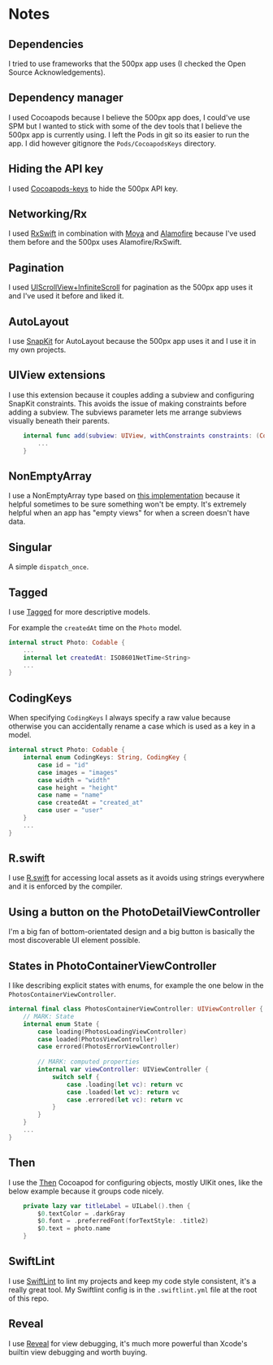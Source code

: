 # Notes


## Dependencies

I tried to use frameworks that the 500px app uses (I checked the Open Source Acknowledgements).

## Dependency manager

I used Cocoapods because I believe the 500px app does, I could've use SPM but I wanted to stick with some of the dev tools that I believe the 500px app is currently using. I left the Pods in git so its easier to run the app. I did however gitignore the `Pods/CocoapodsKeys` directory.

## Hiding the API key

I used [Cocoapods-keys](https://github.com/orta/cocoapods-keys) to hide the 500px API key.

## Networking/Rx

I used [RxSwift](https://github.com/ReactiveX/RxSwift) in combination with [Moya](https://github.com/Moya/Moya) and [Alamofire](https://github.com/Alamofire/Alamofire) because I've used them before and the 500px uses Alamofire/RxSwift.

## Pagination

I used [UIScrollView+InfiniteScroll](https://github.com/pronebird/UIScrollView-InfiniteScroll) for pagination as the 500px app uses it and I've used it before and liked it.

## AutoLayout

I use [SnapKit](https://github.com/SnapKit/SnapKit) for AutoLayout because the 500px app uses it and I use it in my own projects.

## UIView extensions

I use this extension because it couples adding a subview and configuring SnapKit constraints. This avoids the issue of making constraints before adding a subview. The subviews parameter lets me arrange subviews visually beneath their parents.

```swift
    internal func add(subview: UIView, withConstraints constraints: (ConstraintMaker) -> Void, subviews: (UIView) -> Void) {
		...
    }
```

## NonEmptyArray

I use a NonEmptyArray type based on [this implementation](https://github.com/khanlou/NonEmptyArray) because it helpful sometimes to be sure something won't be empty. It's extremely helpful when an app has "empty views" for when a screen doesn't have data.


## Singular

A simple `dispatch_once`.

## Tagged

I use [Tagged](https://github.com/pointfreeco/swift-tagged) for more descriptive models.

For example the `createdAt` time on the `Photo` model.

```swift
internal struct Photo: Codable {
	...
    internal let createdAt: ISO8601NetTime<String>
	...
}
```

## CodingKeys

When specifying `CodingKeys` I always specify a raw value because otherwise you can accidentally rename a case which is used as a key in a model.

```swift
internal struct Photo: Codable {
    internal enum CodingKeys: String, CodingKey {
        case id = "id"
        case images = "images"
        case width = "width"
        case height = "height"
        case name = "name"
        case createdAt = "created_at"
        case user = "user"
    }
    ...
}
```

## R.swift

I use [R.swift](https://github.com/mac-cain13/R.swift) for accessing local assets as it avoids using strings everywhere and it is enforced by the compiler.

## Using a button on the PhotoDetailViewController

I'm a big fan of bottom-orientated design and a big button is basically the most discoverable UI element possible.


## States in PhotoContainerViewController

I like describing explicit states with enums, for example the one below in the `PhotosContainerViewController`.

```swift
internal final class PhotosContainerViewController: UIViewController {
    // MARK: State
    internal enum State {
        case loading(PhotosLoadingViewController)
        case loaded(PhotosViewController)
        case errored(PhotosErrorViewController)
        
        // MARK: computed properties
        internal var viewController: UIViewController {
            switch self {
                case .loading(let vc): return vc
                case .loaded(let vc): return vc
                case .errored(let vc): return vc
            }
        }
    }
    ...
}
```

## Then

I use the [Then](https://github.com/devxoul/Then) Cocoapod for configuring objects, mostly UIKit ones, like the below example because it groups code nicely.

```swift
    private lazy var titleLabel = UILabel().then {
        $0.textColor = .darkGray
        $0.font = .preferredFont(forTextStyle: .title2)
        $0.text = photo.name
    }
```

## SwiftLint

I use [SwiftLint](https://github.com/realm/SwiftLint) to lint my projects and keep my code style consistent, it's a really great tool. My Swiftlint config is in the `.swiftlint.yml` file at the root of this repo.

## Reveal

I use [Reveal](https://revealapp.com/) for view debugging, it's much more powerful than Xcode's builtin view debugging and worth buying.